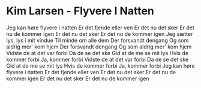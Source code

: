 # Kim Larsen - Flyvere I Natten


Jeg kan høre flyvere i natten
Er det fjende eller ven
Er det nu det sker
Er det nu de kommer igen
Er det nu det sker
Er det nu de kommer igen
Jeg sætter lys, lys i mit vindue
Til minde om alle dem
Der forsvandt dengang
Og som aldrig mer' kom hjem
Der forsvandt dengang
Og som aldrig mer' kom hjem
Vidste de at det var forbi
Da de sе det ske
Gid at de mе se mit lys
Hvis de kommer forbi
Ja, kommer forbi
Vidste de at det var forbi
Da de sе det ske
Gid at de mе se mit lys
Hvis de kommer forbi
Ja, kommer forbi
Jeg kan høre flyvere i natten
Er det fjende eller ven
Er det nu det sker
Er det nu de kommer igen
Er det nu det sker
Er det nu de kommer igen
